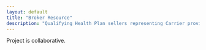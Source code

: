 ```yaml
---
layout: default
title: "Broker Resource"
description: "Qualifying Health Plan sellers representing Carrier provided plans.  Brokers package, bundle, and sell health and dental plans."
---
```


Project is collaborative.